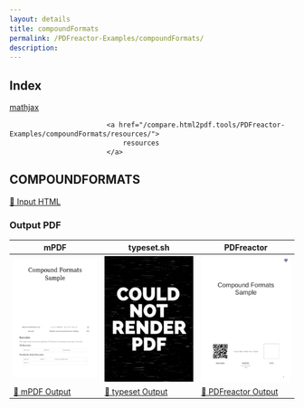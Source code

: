 ```yaml
---
layout: details
title: compoundFormats
permalink: /PDFreactor-Examples/compoundFormats/
description: 
---
```


## Index
<div class="boxes">
                            <a href="/compare.html2pdf.tools/PDFreactor-Examples/compoundFormats/mathjax/">
                                mathjax
                            </a>

                            <a href="/compare.html2pdf.tools/PDFreactor-Examples/compoundFormats/resources/">
                                resources
                            </a>
</div>

## COMPOUNDFORMATS

[📄 Input HTML](/html/PDFreactor%20Examples/compoundFormats/compoundFormats.html)

### Output PDF

| mPDF | typeset.sh | PDFreactor |
|---------|---------|---------|
| ![mPDF Preview](mpdf__html_PDFreactor_Examples_compoundFormats_compoundFormats.html.png) | ![typeset Preview](typeset__html_PDFreactor_Examples_compoundFormats_compoundFormats.html.png) | ![PDFreactor Preview](pdfreactor__html_PDFreactor_Examples_compoundFormats_compoundFormats.html.png) |
| [📕 mPDF Output](mpdf__html_PDFreactor_Examples_compoundFormats_compoundFormats.html.pdf) | [📕 typeset Output](typeset__html_PDFreactor_Examples_compoundFormats_compoundFormats.html.pdf) | [📕 PDFreactor Output](pdfreactor__html_PDFreactor_Examples_compoundFormats_compoundFormats.html.pdf) |


